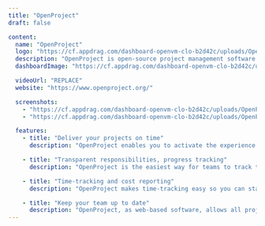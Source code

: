 ```yaml
---
title: "OpenProject"
draft: false

content:
  name: "OpenProject"
  logo: "https://cf.appdrag.com/dashboard-openvm-clo-b2d42c/uploads/OpenProject-hQYV-q7Fl.png"
  description: "OpenProject is open-source project management software for efficient classic, agile or hybrid project management in a secure environment. It can be installed on-premises in your own infrastructure, so you have full control and 100% data ownership. You know where your data is stored and what happens to it, without external influence."
  dashboardImage: "https://cf.appdrag.com/dashboard-openvm-clo-b2d42c/uploads/OpenProject-1-SuKi.jpg"

  videoUrl: "REPLACE"
  website: "https://www.openproject.org/"

  screenshots:
    - "https://cf.appdrag.com/dashboard-openvm-clo-b2d42c/uploads/OpenProject-1-SuKi.jpg"
    - "https://cf.appdrag.com/dashboard-openvm-clo-b2d42c/uploads/OpenProject-2-1--1IF8.jpg"

  features:
    - title: "Deliver your projects on time"
      description: "OpenProject enables you to activate the experience of your entire team to collaboratively create and visualize your project plan; define your project objectives and break it down into smaller deliverables; analyze required activities and create a detailed plan that shows how and when the project will provide the deliverables defined in the project scope."

    - title: "Transparent responsibilities, progress tracking"
      description: "OpenProject is the easiest way for teams to track their work and achieve results. You can organize and prioritize your own tasks and assign tasks to team members, and see all tasks and communication in one place. Everyone is up to date about the progress and next steps."

    - title: "Time-tracking and cost reporting"
      description: "OpenProject makes time-tracking easy so you can stay on top of project budgets and time and costs spent. You can create custom reports for accurate, current insight into project performance and allocated resources; plan the cost for each project phase, and see at a glance how much of the allocated budget has been spent."

    - title: "Keep your team up to date"
      description: "OpenProject, as web-based software, allows all project team members to access all information at any time, and collaborate and communicate to make sure all activities are recorded in the system."
---
```

